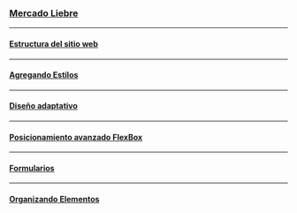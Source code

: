 ### [Mercado Liebre](https://github.com/TomasReyes21/Mercado-Liebre/tree/master)

***
#### [Estructura del sitio web](https://github.com/TomasReyes21/Mercado-Liebre/tree/Estructura-del-sitio-web)

***
#### [Agregando Estilos](https://github.com/TomasReyes21/Mercado-Liebre/tree/Agregando-Estilos)

***
#### [Diseño adaptativo](https://github.com/TomasReyes21/Mercado-Liebre/tree/Dise%C3%B1o-adaptativo)

***
#### [Posicionamiento avanzado FlexBox](https://github.com/TomasReyes21/Mercado-Liebre/tree/Posicionamiento-avanzado-FlexBox)

***
#### [Formularios](https://github.com/TomasReyes21/Mercado-Liebre/tree/Formularios)

***
#### [Organizando Elementos]()

